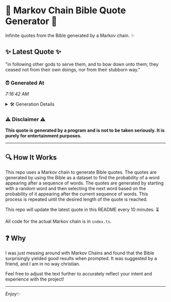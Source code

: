 # 📖 Markov Chain Bible Quote Generator 📖

Infinite quotes from the Bible generated by a Markov chain. ✨

## ✨ Latest Quote ✨
"in following other gods to serve them, and to bow down unto them; they ceased not from their own doings, nor from their stubborn way."

### ⏰ Generated At
*7:16:42 AM*

<details>
    <summary>🛠️ Generation Details</summary>
    <p>
        <strong>🌱 Seed:</strong> in<br>
        <strong>🔄 Iterations:</strong> 24<br>
        <strong>📜 Context History:</strong><br>[ in ]: following<br>[ in, following ]: other<br>[ in, following, other ]: gods<br>[ in, following, other, gods ]: to<br>[ in, following, other, gods, to ]: serve<br>[ in, following, other, gods, to, serve ]: them,<br>[ following, other, gods, to, serve, them, ]: and<br>[ other, gods, to, serve, them,, and ]: to<br>[ gods, to, serve, them,, and, to ]: bow<br>[ to, serve, them,, and, to, bow ]: down<br>[ serve, them,, and, to, bow, down ]: unto<br>[ them,, and, to, bow, down, unto ]: them;<br>[ and, to, bow, down, unto, them; ]: they<br>[ to, bow, down, unto, them;, they ]: ceased<br>[ bow, down, unto, them;, they, ceased ]: not<br>[ down, unto, them;, they, ceased, not ]: from<br>[ unto, them;, they, ceased, not, from ]: their<br>[ them;, they, ceased, not, from, their ]: own<br>[ they, ceased, not, from, their, own ]: doings,<br>[ ceased, not, from, their, own, doings, ]: nor<br>[ not, from, their, own, doings,, nor ]: from<br>[ from, their, own, doings,, nor, from ]: their<br>[ their, own, doings,, nor, from, their ]: stubborn<br>[ own, doings,, nor, from, their, stubborn ]: way.<br>
    </p>
</details>

### ⚠️ Disclaimer ⚠️
**This quote is generated by a program and is not to be taken seriously. It is purely for entertainment purposes.**

---

## 🔍 How It Works

This repo uses a Markov chain to generate Bible quotes. The quotes are generated by using the Bible as a dataset to find the probability of a word appearing after a sequence of words. The quotes are generated by starting with a random word and then selecting the next word based on the probability of it appearing after the current sequence of words. This process is repeated until the desired length of the quote is reached.

This repo will update the latest quote in this README every 10 minutes. ⏳

All code for the actual Markov chain is in `index.ts`.

## ❓ Why

I was just messing around with Markov Chains and found that the Bible surprisingly yielded good results when prompted. 
It was suggested by a friend, and I am in no way christian.

Feel free to adjust the text further to accurately reflect your intent and experience with the project!

---

*Enjoy*✨
